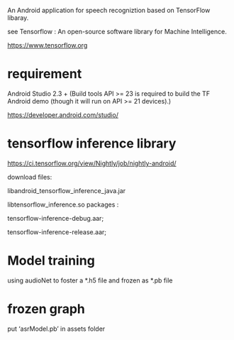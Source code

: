 An Android application for speech recogniztion based on TensorFlow  libaray. 

see Tensorflow : An open-source software library for Machine Intelligence. 

https://www.tensorflow.org

# requirement

Android Studio 2.3 + (Build tools API >= 23 is required to build the TF Android
demo (though it will run on API >= 21 devices).)

https://developer.android.com/studio/


# tensorflow inference library

https://ci.tensorflow.org/view/Nightly/job/nightly-android/

download files:

libandroid_tensorflow_inference_java.jar

libtensorflow_inference.so packages :

tensorflow-inference-debug.aar;

tensorflow-inference-release.aar;

# Model  training
using audioNet to foster a *.h5 file and frozen as *.pb file

# frozen graph
put ‘asrModel.pb’ in assets folder


